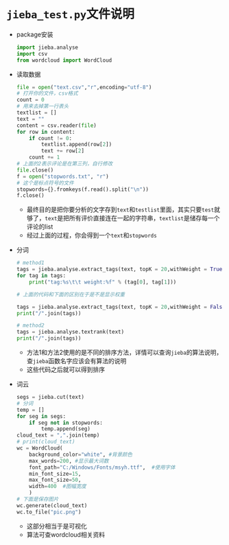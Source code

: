 # `jieba_test.py`文件说明

- package安装

  ```python
  import jieba.analyse
  import csv
  from wordcloud import WordCloud
  ```

- 读取数据

  ```python
  file = open("text.csv","r",encoding="utf-8")
  # 打开你的文件，csv格式
  count = 0
  # 用来去掉第一行表头
  textlist = []
  text = ""
  content = csv.reader(file)
  for row in content:
      if count != 0:
          textlist.append(row[2])
          text += row[2]
      count += 1
  # 上面的2表示评论是在第三列，自行修改
  file.close()
  f = open("stopwords.txt", "r")
  # 这个是标点符号的文件
  stopwords={}.fromkeys(f.read().split("\n"))
  f.close()
  ```

  - 最终目的是把你要分析的文字存到`text`和`testlist`里面，其实只要`test`就够了，`text`是把所有评价直接连在一起的字符串，`textlist`是储存每一个评论的list
  - 经过上面的过程，你会得到一个`text`和`stopwords`

- 分词

  ```python
  # method1
  tags = jieba.analyse.extract_tags(text, topK = 20,withWeight = True, allowPOS = ())
  for tag in tags:
      print("tag:%s\t\t weight:%f" % (tag[0], tag[1]))
  
  # 上面的代码和下面的区别在于是不是显示权重
  
  tags = jieba.analyse.extract_tags(text, topK = 20,withWeight = False, allowPOS = ())
  print("/".join(tags))
  
  # method2
  tags = jieba.analyse.textrank(text)
  print("/".join(tags))
  ```

  - 方法1和方法2使用的是不同的排序方法，详情可以查询`jieba`的算法说明，查`jieba`函数名字应该会有算法的说明
  - 这些代码之后就可以得到排序

- 词云

  ```python
  segs = jieba.cut(text)
  # 分词
  temp = []
  for seg in segs:
      if seg not in stopwords:
          temp.append(seg)
  cloud_text = ",".join(temp)
  # print(cloud_text)
  wc = WordCloud(
      background_color="white", #背景颜色
      max_words=200, #显示最大词数
      font_path="C:/Windows/Fonts/msyh.ttf",  #使用字体
      min_font_size=15,
      max_font_size=50,
      width=400  #图幅宽度
      )
  # 下面是保存图片
  wc.generate(cloud_text)
  wc.to_file("pic.png")
  ```

  - 这部分相当于是可视化
  - 算法可查wordcloud相关资料
